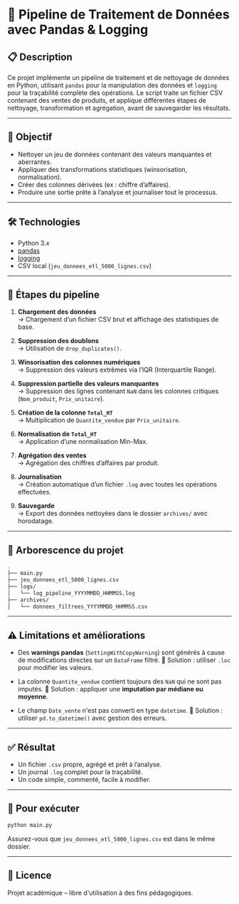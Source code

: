 # 🧼 Pipeline de Traitement de Données avec Pandas & Logging

## 📋 Description

Ce projet implémente un pipeline de traitement et de nettoyage de données en Python, utilisant `pandas` pour la manipulation des données et `logging` pour la traçabilité complète des opérations. Le script traite un fichier CSV contenant des ventes de produits, et applique différentes étapes de nettoyage, transformation et agrégation, avant de sauvegarder les résultats.

---

## 🎯 Objectif

- Nettoyer un jeu de données contenant des valeurs manquantes et aberrantes.
- Appliquer des transformations statistiques (winsorisation, normalisation).
- Créer des colonnes dérivées (ex : chiffre d’affaires).
- Produire une sortie prête à l’analyse et journaliser tout le processus.

---

## 🛠️ Technologies

- Python 3.x
- [pandas](https://pandas.pydata.org/)
- [logging](https://docs.python.org/3/library/logging.html)
- CSV local (`jeu_donnees_etl_5000_lignes.csv`)

---

## 🧪 Étapes du pipeline

1. **Chargement des données**  
   → Chargement d’un fichier CSV brut et affichage des statistiques de base.

2. **Suppression des doublons**  
   → Utilisation de `drop_duplicates()`.

3. **Winsorisation des colonnes numériques**  
   → Suppression des valeurs extrêmes via l’IQR (Interquartile Range).

4. **Suppression partielle des valeurs manquantes**  
   → Suppression des lignes contenant `NaN` dans les colonnes critiques (`Nom_produit`, `Prix_unitaire`).

5. **Création de la colonne `Total_HT`**  
   → Multiplication de `Quantite_vendue` par `Prix_unitaire`.

6. **Normalisation de `Total_HT`**  
   → Application d’une normalisation Min-Max.

7. **Agrégation des ventes**  
   → Agrégation des chiffres d’affaires par produit.

8. **Journalisation**  
   → Création automatique d’un fichier `.log` avec toutes les opérations effectuées.

9. **Sauvegarde**  
   → Export des données nettoyées dans le dossier `archives/` avec horodatage.

---

## 📁 Arborescence du projet

```bash
.
├── main.py
├── jeu_donnees_etl_5000_lignes.csv
├── logs/
│   └── log_pipeline_YYYYMMDD_HHMMSS.log
├── archives/
│   └── donnees_filtrees_YYYYMMDD_HHMMSS.csv
````

---

## ⚠️ Limitations et améliorations

* Des **warnings pandas** (`SettingWithCopyWarning`) sont générés à cause de modifications directes sur un `DataFrame` filtré.
  🔧 Solution : utiliser `.loc` pour modifier les valeurs.

* La colonne `Quantite_vendue` contient toujours des `NaN` qui ne sont pas imputés.
  🔧 Solution : appliquer une **imputation par médiane ou moyenne**.

* Le champ `Date_vente` n'est pas converti en type `datetime`.
  🔧 Solution : utiliser `pd.to_datetime()` avec gestion des erreurs.

---

## ✅ Résultat

* Un fichier `.csv` propre, agrégé et prêt à l’analyse.
* Un journal `.log` complet pour la traçabilité.
* Un code simple, commenté, facile à modifier.

---

## 🚀 Pour exécuter

```bash
python main.py
```

Assurez-vous que `jeu_donnees_etl_5000_lignes.csv` est dans le même dossier.

---

## 📜 Licence

Projet académique – libre d'utilisation à des fins pédagogiques.

